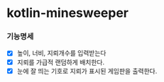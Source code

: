 # kotlin-minesweeper

### 기능명세
- [x] 높이, 너비, 지뢰개수를 입력받는다
- [x] 지뢰를 가급적 랜덤하게 배치한다.
- [x] 눈에 잘 띄는 기호로 지뢰가 표시된 게임판을 출력한다. 